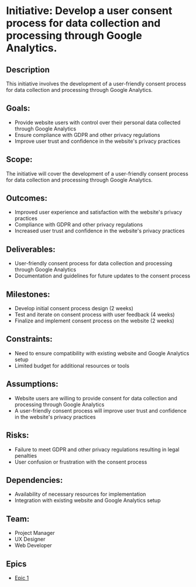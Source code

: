 # Initiative: Develop a user consent process for data collection and processing through Google Analytics.
## Description
This initiative involves the development of a user-friendly consent process for data collection and processing through Google Analytics.

## Goals:
* Provide website users with control over their personal data collected through Google Analytics
* Ensure compliance with GDPR and other privacy regulations
* Improve user trust and confidence in the website's privacy practices

## Scope: 
The initiative will cover the development of a user-friendly consent process for data collection and processing through Google Analytics.

## Outcomes:
* Improved user experience and satisfaction with the website's privacy practices
* Compliance with GDPR and other privacy regulations
* Increased user trust and confidence in the website's privacy practices

## Deliverables:
* User-friendly consent process for data collection and processing through Google Analytics
* Documentation and guidelines for future updates to the consent process

## Milestones:
* Develop initial consent process design (2 weeks)
* Test and iterate on consent process with user feedback (4 weeks)
* Finalize and implement consent process on the website (2 weeks)

## Constraints: 
* Need to ensure compatibility with existing website and Google Analytics setup
* Limited budget for additional resources or tools

## Assumptions: 
* Website users are willing to provide consent for data collection and processing through Google Analytics
* A user-friendly consent process will improve user trust and confidence in the website's privacy practices

## Risks:
* Failure to meet GDPR and other privacy regulations resulting in legal penalties
* User confusion or frustration with the consent process

## Dependencies: 
* Availability of necessary resources for implementation
* Integration with existing website and Google Analytics setup

## Team:
* Project Manager
* UX Designer
* Web Developer

## Epics
* [Epic 1](../../themes/initiatives/epics/epic_initiative2_theme2.md)
